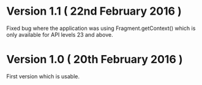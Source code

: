 # Version 1.1 ( 22nd February 2016 )

Fixed bug where the application was using Fragment.getContext() which is only available for API levels 23 and above.

# Version 1.0 ( 20th February 2016 )

First version which is usable.
